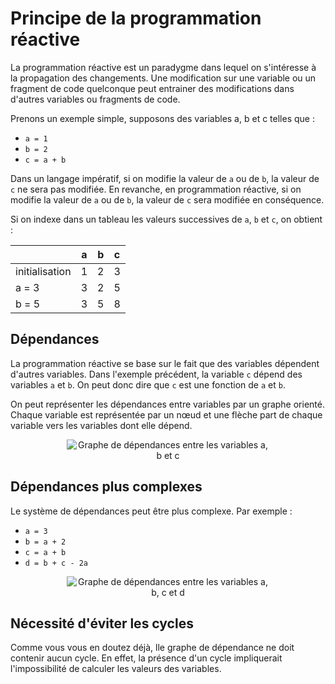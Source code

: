 # Principe de la programmation réactive

La programmation réactive est un paradygme dans lequel on s'intéresse à la propagation des changements. Une modification sur une variable ou un fragment de code quelconque peut entrainer des modifications dans d'autres variables ou fragments de code.

Prenons un exemple simple, supposons des variables a, b et c telles que :

* `a = 1`
* `b = 2`
* `c = a + b`

Dans un langage impératif, si on modifie la valeur de `a` ou de `b`, la valeur de `c` ne sera pas modifiée. En revanche, en programmation réactive, si on modifie la valeur de `a` ou de `b`, la valeur de `c` sera modifiée en conséquence.

Si on indexe dans un tableau les valeurs successives de `a`, `b` et `c`, on obtient :

|               |   a   |   b   |   c   |
|---            |:-:    |:-:    |:-:    |
| initialisation|   1   |   2   |   3   |
| a = 3         |   3   |   2   |   5   |
| b = 5         |   3   |   5   |   8   |

## Dépendances

La programmation réactive se base sur le fait que des variables dépendent d'autres variables. Dans l'exemple précédent, la variable `c` dépend des variables `a` et `b`. On peut donc dire que `c` est une fonction de `a` et `b`.

On peut représenter les dépendances entre variables par un graphe orienté. Chaque variable est représentée par un nœud et une flèche part de chaque variable vers les variables dont elle dépend.

<div style="text-align:center">
    <img src="assets/progReactive/dependances.abc.png" alt="Graphe de dépendances entre les variables a, b et c" style="max-width: 324px;" />
</div>

## Dépendances plus complexes

Le système de dépendances peut être plus complexe. Par exemple :

* `a = 3`
* `b = a + 2`
* `c = a + b`
* `d = b + c - 2a`

<div style="text-align:center">
    <img src="assets/progReactive/dependances.abcd.png" alt="Graphe de dépendances entre les variables a, b, c et d" style="max-width: 324px;" />
    <!-- Tiré de https://csacademy.com/app/graph_editor/ -->
</div>

## Nécessité d'éviter les cycles

Comme vous vous en doutez déjà, lle graphe de dépendance ne doit contenir aucun cycle. En effet, la présence d'un cycle impliquerait l'impossibilité de calculer les valeurs des variables.
